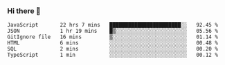 ### Hi there 👋

<!-- - 🔭 I’m currently working on ...
- 🌱 I’m currently learning ...
- 👯 I’m looking to collaborate on ...
- 🤔 I’m looking for help with ...
- 💬 Ask me about ...
- 📫 How to reach me: ...
- 😄 Pronouns: ...
- ⚡ Fun fact: ... -->



<!--START_SECTION:waka-->

```text
JavaScript       22 hrs 7 mins   ███████████████████████░░   92.45 %
JSON             1 hr 19 mins    █▒░░░░░░░░░░░░░░░░░░░░░░░   05.56 %
GitIgnore file   16 mins         ▒░░░░░░░░░░░░░░░░░░░░░░░░   01.14 %
HTML             6 mins          ░░░░░░░░░░░░░░░░░░░░░░░░░   00.48 %
SQL              2 mins          ░░░░░░░░░░░░░░░░░░░░░░░░░   00.20 %
TypeScript       1 min           ░░░░░░░░░░░░░░░░░░░░░░░░░   00.12 %
```

<!--END_SECTION:waka-->
